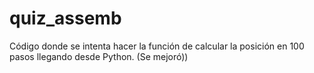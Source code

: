 # quiz_assemb
Código donde se intenta hacer la función de calcular la posición en 100 pasos llegando desde Python. (Se mejoró))
